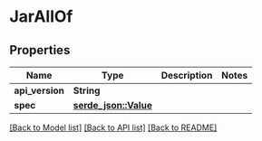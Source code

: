 # JarAllOf

## Properties

Name | Type | Description | Notes
------------ | ------------- | ------------- | -------------
**api_version** | **String** |  | 
**spec** | [**serde_json::Value**](serde_json::Value.md) |  | 

[[Back to Model list]](../README.md#documentation-for-models) [[Back to API list]](../README.md#documentation-for-api-endpoints) [[Back to README]](../README.md)


